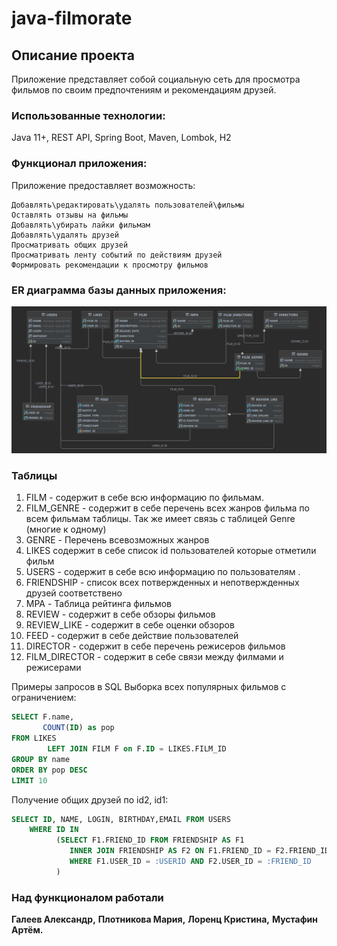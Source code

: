 # java-filmorate

## Описание проекта

Приложение представляет собой социальную сеть для просмотра фильмов по своим предпочтениям и рекомендациям друзей.

### Использованные технологии:

Java 11+, REST API, Spring Boot, Maven, Lombok, H2

### Функционал приложения:
Приложение предоставляет возможность:

    Добавлять\редактировать\удалять пользователей\фильмы
    Оставлять отзывы на фильмы
    Добавлять\убирать лайки фильмам
    Добавлять\удалять друзей
    Просматривать общих друзей
    Просматривать ленту событий по действиям друзей
    Формировать рекомендации к просмотру фильмов

### ER диаграмма базы данных приложения: 

![БД filmorate.png](src/БД%20Filmorate.png)

### Таблицы

1. FILM - содержит в себе всю информацию по фильмам. 
2. FILM_GENRE - содержит в себе перечень всех жанров фильма по всем фильмам таблицы. Так же имеет связь с таблицей
   Genre (многие к одному)
3. GENRE - Перечень всевозможных жанров
4. LIKES содержит в себе список id пользователей которые отметили фильм 
5. USERS - содержит в себе всю информацию по пользователям .
6. FRIENDSHIP - список всех потвержденных и непотвержденных друзей соответствено
7. MPA - Таблица рейтинга фильмов
8. REVIEW - содержит в себе обзоры фильмов
9. REVIEW_LIKE - содержит в себе оценки обзоров
10. FEED - содержит  в себе действие пользователей
11. DIRECTOR - содержит в себе перечень режисеров фильмов
12. FILM_DIRECTOR - содержит в себе связи между филмами и режисерами

   Примеры запросов в SQL
   Выборка всех популярных фильмов с ограничением:

```sql
SELECT F.name,
       COUNT(ID) as pop
FROM LIKES
        LEFT JOIN FILM F on F.ID = LIKES.FILM_ID 
GROUP BY name
ORDER BY pop DESC
LIMIT 10
```

Получение общих друзей по id2, id1:

```sql
SELECT ID, NAME, LOGIN, BIRTHDAY,EMAIL FROM USERS
    WHERE ID IN 
          (SELECT F1.FRIEND_ID FROM FRIENDSHIP AS F1
             INNER JOIN FRIENDSHIP AS F2 ON F1.FRIEND_ID = F2.FRIEND_ID
             WHERE F1.USER_ID = :USERID AND F2.USER_ID = :FRIEND_ID
          )          
```
### Над функционалом работали

**Галеев Александр,**
**Плотникова Мария,** 
**Лоренц Кристина,** 
**Мустафин Артём.**



